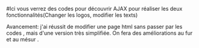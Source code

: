 #Ici vous verrez des codes pour  découvrir AJAX pour réaliser les deux fonctionnalités(Changer les logos, modifier les texts)

Avancement: j'ai réussit de modifier une page html sans passer par les codes , mais d'une version très simplifiée. On fera des améliorations au fur et au mésur .
